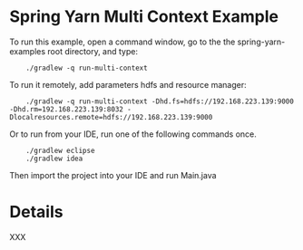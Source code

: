 Spring Yarn Multi Context Example
=================================

To run this example, open a command window, go to the the spring-yarn-examples root directory, and type:

		./gradlew -q run-multi-context
		
To run it remotely, add parameters hdfs and resource manager:
		
		./gradlew -q run-multi-context -Dhd.fs=hdfs://192.168.223.139:9000 -Dhd.rm=192.168.223.139:8032 -Dlocalresources.remote=hdfs://192.168.223.139:9000

Or to run from your IDE, run one of the following commands once.

		./gradlew eclipse
		./gradlew idea 

Then import the project into your IDE and run Main.java

# Details

XXX
